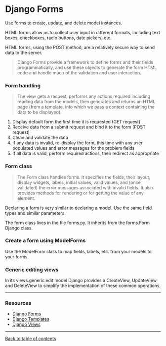 # Django Forms

Use forms to create, update, and delete model instances.

HTML forms allow us to collect user input in different formats, including text boxes, checkboxes, radio buttons, date pickers, etc.

HTML forms, using the POST method, are a relatively secure way to send data to the server.

> Django Forms provide a framework to define forms and their fields programmatically, and use these objects to generate the form HTML code and handle much of the validation and user interaction.

### Form handling

> The view gets a request, performs any actions required including reading data from the models, then generates and returns an HTML page (from a template, into which we pass a context containing the data to be displayed).

1. Display default form the first time it is requested (GET request)
2. Receive data from a submit request and bind it to the form (POST request)
3. Clean and validate the data
4. If any data is invalid, re-display the form, this time with any user populated values and error messages for the problem fields
5. If all data is valid, perform required actions, then redirect as appropriate

### Form class

> The Form class handles forms. It specifies the fields, their layout, display widgets, labels, initial values, valid values, and (once validated) the error messages associated with invalid fields.  It also provides methods for rendering or for getting the value of any element.

Declaring a form is very similar to declaring a model.  Use the same field types and similar parameters.

The form class lives in the file forms.py.  It inherits from the forms.Form Django class.

### Create a form using ModelForms

Use the ModelForm class to map fields, labels, etc. from your models to your forms.

### Generic editing views

In its views.generic.edit model Django provides a CreateView, UpdateView and DeleteView to simplify the implementation of these common operations.

---

### Resources

- [Django Forms](https://developer.mozilla.org/en-US/docs/Learn/Server-side/Django/Forms)
- [Django Templates](https://developer.mozilla.org/en-US/docs/Learn/Server-side/Django/Home_page)
- [Django Views](https://developer.mozilla.org/en-US/docs/Learn/Server-side/Django/Generic_views)

---

[Back to table of contents](../README.md)